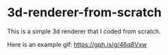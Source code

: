 # 3d-renderer-from-scratch

This is a simple 3d renderer that I coded from scratch.

Here is an example gif: https://gph.is/g/46q8Vxw
